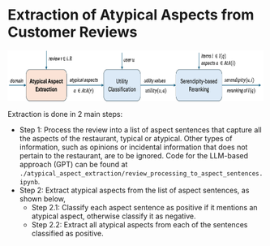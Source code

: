 # Extraction of Atypical Aspects from Customer Reviews

<p align="center">
  <img src="pipeline1.png" height="100">
</p>

Extraction is done in 2 main steps:
- Step 1: Process the review into a list of aspect sentences that capture all the aspects of the restaurant, typical or atypical. Other types of information, such as opinions or incidental information that does not pertain to the restaurant, are to be ignored.
  Code for the LLM-based approach (GPT) can be found at `./atypical_aspect_extraction/review_processing_to_aspect_sentences.ipynb`.
- Step 2: Extract atypical aspects from the list of aspect sentences, as shown below,
    - Step 2.1: Classify each aspect sentence as positive if it mentions an atypical aspect, otherwise classify it as negative.
    - Step 2.2: Extract all atypical aspects from each of the sentences classified as positive.
